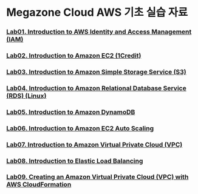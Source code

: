 # Megazone Cloud AWS 기초 실습 자료

### [Lab01. Introduction to AWS Identity and Access Management (IAM)](https://github.com/cloudjjang/mzc-101-tech/blob/master/lab01.md)

### [Lab02. Introduction to Amazon EC2 (1Credit)](https://github.com/cloudjjang/mzc-101-tech/blob/master/lab02.md)

### [Lab03. Introduction to Amazon Simple Storage Service (S3)](https://github.com/cloudjjang/mzc-101-tech/blob/master/lab03.md)

### [Lab04. Introduction to Amazon Relational Database Service (RDS) (Linux)](https://github.com/cloudjjang/mzc-101-tech/blob/master/lab04.md)

### [Lab05. Introduction to Amazon DynamoDB](https://github.com/cloudjjang/mzc-101-tech/blob/master/lab05.md)

### [Lab06. Introduction to Amazon EC2 Auto Scaling](https://github.com/cloudjjang/mzc-101-tech/blob/master/lab06.md)

### [Lab07. Introduction to Amazon Virtual Private Cloud (VPC)](https://github.com/cloudjjang/mzc-101-tech/blob/master/lab07.md)

### [Lab08. Introduction to Elastic Load Balancing](https://github.com/cloudjjang/mzc-101-tech/blob/master/lab08.md)

### [Lab09. Creating an Amazon Virtual Private Cloud (VPC) with AWS CloudFormation](https://github.com/cloudjjang/mzc-101-tech/blob/master/lab09.md)
